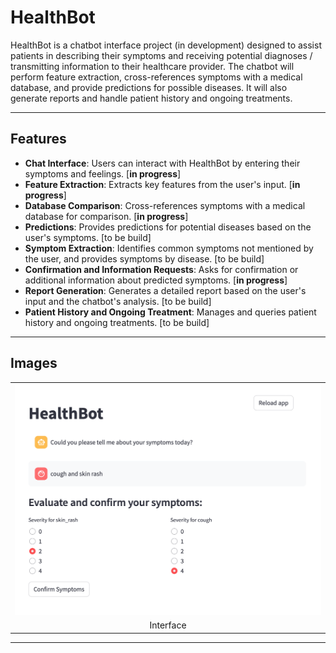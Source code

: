 # HealthBot

HealthBot is a chatbot interface project (in development) designed to assist patients in describing their symptoms and receiving potential diagnoses / transmitting information to their healthcare provider. 
The chatbot will perform feature extraction, cross-references symptoms with a medical database, and provide predictions for possible diseases. It will also generate reports and handle patient history and ongoing treatments.

---
## Features

- **Chat Interface**: Users can interact with HealthBot by entering their symptoms and feelings. [**in progress**]
- **Feature Extraction**: Extracts key features from the user's input. [**in progress**]
- **Database Comparison**: Cross-references symptoms with a medical database for comparison. [**in progress**]
- **Predictions**: Provides predictions for potential diseases based on the user's symptoms. [to be build]
- **Symptom Extraction**: Identifies common symptoms not mentioned by the user, and provides symptoms by disease. [to be build]
- **Confirmation and Information Requests**: Asks for confirmation or additional information about predicted symptoms. [**in progress**]
- **Report Generation**: Generates a detailed report based on the user's input and the chatbot's analysis. [to be build]
- **Patient History and Ongoing Treatment**: Manages and queries patient history and ongoing treatments. [to be build]

---
## Images

<table>
  <tr>
    <td align="top"><img src="test_images/interface_dev_1.png" alt="Interface" width="800"></td>
  </tr>
  <tr>
    <td align="center">Interface</td>
  </tr>
</table>

---

